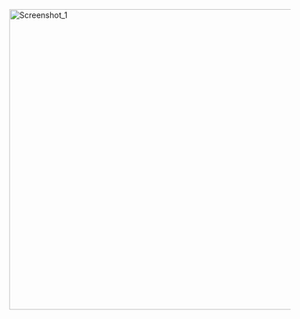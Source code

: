 <img width="538" alt="Screenshot_1" src="https://github.com/user-attachments/assets/e0200b99-cd36-4fdc-8da6-d252524f5d67" />
